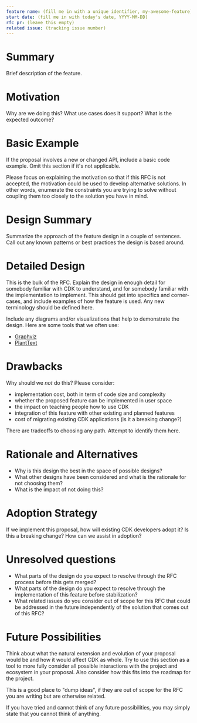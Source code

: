 ```yaml
---
feature name: (fill me in with a unique identifier, my-awesome-feature)
start date: (fill me in with today's date, YYYY-MM-DD)
rfc pr: (leave this empty)
related issue: (tracking issue number)
---
```


# Summary

Brief description of the feature.

# Motivation

Why are we doing this? What use cases does it support? What is the expected
outcome?

# Basic Example

If the proposal involves a new or changed API, include a basic code example.
Omit this section if it's not applicable.

Please focus on explaining the motivation so that if this RFC is not accepted,
the motivation could be used to develop alternative solutions. In other words,
enumerate the constraints you are trying to solve without coupling them too
closely to the solution you have in mind.

# Design Summary

Summarize the approach of the feature design in a couple of sentences. Call out
any known patterns or best practices the design is based around.

# Detailed Design

This is the bulk of the RFC. Explain the design in enough detail for somebody
familiar with CDK to understand, and for somebody familiar with the
implementation to implement. This should get into specifics and corner-cases,
and include examples of how the feature is used. Any new terminology should be
defined here.

Include any diagrams and/or visualizations that help to demonstrate the design.
Here are some tools that we often use:

- [Graphviz](http://graphviz.it/#/gallery/structs.gv)
- [PlantText](https://www.planttext.com)

# Drawbacks

Why should we _not_ do this? Please consider:

- implementation cost, both in term of code size and complexity
- whether the proposed feature can be implemented in user space
- the impact on teaching people how to use CDK
- integration of this feature with other existing and planned features
- cost of migrating existing CDK applications (is it a breaking change?)

There are tradeoffs to choosing any path. Attempt to identify them here.

# Rationale and Alternatives

- Why is this design the best in the space of possible designs?
- What other designs have been considered and what is the rationale for not
  choosing them?
- What is the impact of not doing this?

# Adoption Strategy

If we implement this proposal, how will existing CDK developers adopt it? Is
this a breaking change? How can we assist in adoption?

# Unresolved questions

- What parts of the design do you expect to resolve through the RFC process
  before this gets merged?
- What parts of the design do you expect to resolve through the implementation
  of this feature before stabilization?
- What related issues do you consider out of scope for this RFC that could be
  addressed in the future independently of the solution that comes out of this
  RFC?

# Future Possibilities

Think about what the natural extension and evolution of your proposal would be
and how it would affect CDK as whole. Try to use this section as a tool to more
fully consider all possible interactions with the project and ecosystem in your
proposal. Also consider how this fits into the roadmap for the project.

This is a good place to "dump ideas", if they are out of scope for the RFC you
are writing but are otherwise related.

If you have tried and cannot think of any future possibilities, you may simply
state that you cannot think of anything.
